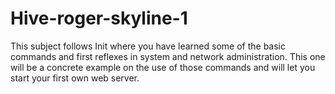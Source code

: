 # Hive-roger-skyline-1
This subject follows Init where you have learned some of the basic commands and first reflexes in system and network administration. This one will be a concrete example on the use of those commands and will let you start your first own web server.
